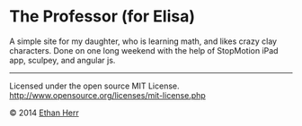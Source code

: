 The Professor (for Elisa)
====================

A simple site for my daughter, who is learning math, and likes crazy clay characters.
Done on one long weekend with the help of StopMotion iPad app, sculpey, and angular js.

- - -
Licensed under the open source MIT License.
http://www.opensource.org/licenses/mit-license.php

&copy; 2014 [Ethan Herr](http://www.herrmedia.com)